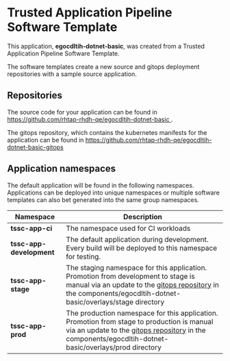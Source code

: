 # Trusted Application Pipeline Software Template

This application, **egocdltih-dotnet-basic**, was created from a Trusted Application Pipeline Software Template.

The software templates create a new source and gitops deployment repositories with a sample source application. 

## Repositories

The source code for your application can be found in [https://github.com/rhtap-rhdh-qe/egocdltih-dotnet-basic ](https://github.com/rhtap-rhdh-qe/egocdltih-dotnet-basic ).
 
The gitops repository, which contains the kubernetes manifests for the application can be found in 
[https://github.com/rhtap-rhdh-qe/egocdltih-dotnet-basic-gitops ](https://github.com/rhtap-rhdh-qe/egocdltih-dotnet-basic-gitops ) 

## Application namespaces 

The default application will be found in the following namespaces. Applications can be deployed into unique namespaces or multiple software templates can also bet generated into the same group namespaces.  

|  Namespace   |  Description   |  
| -------- | -------- |
| **tssc-app-ci** | The namespace used for CI workloads |
| **tssc-app-development** | The default application during development. Every build will be deployed to this namespace for testing. |
| **tssc-app-stage** | The staging namespace for this application. Promotion from development to stage is manual via an update to the [gitops repository](https://github.com/rhtap-rhdh-qe/egocdltih-dotnet-basic-gitops ) in the components/egocdltih-dotnet-basic/overlays/stage directory |
| **tssc-app-prod** | The production namespace for this application. Promotion from stage to production is manual via an update to the [gitops repository](https://github.com/rhtap-rhdh-qe/egocdltih-dotnet-basic-gitops ) in the components/egocdltih-dotnet-basic/overlays/prod directory |